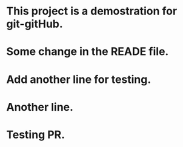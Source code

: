 # This project is a demostration for git-gitHub.
# Some change in the READE file.
# Add another line for testing.
# Another line.
# Testing PR.
